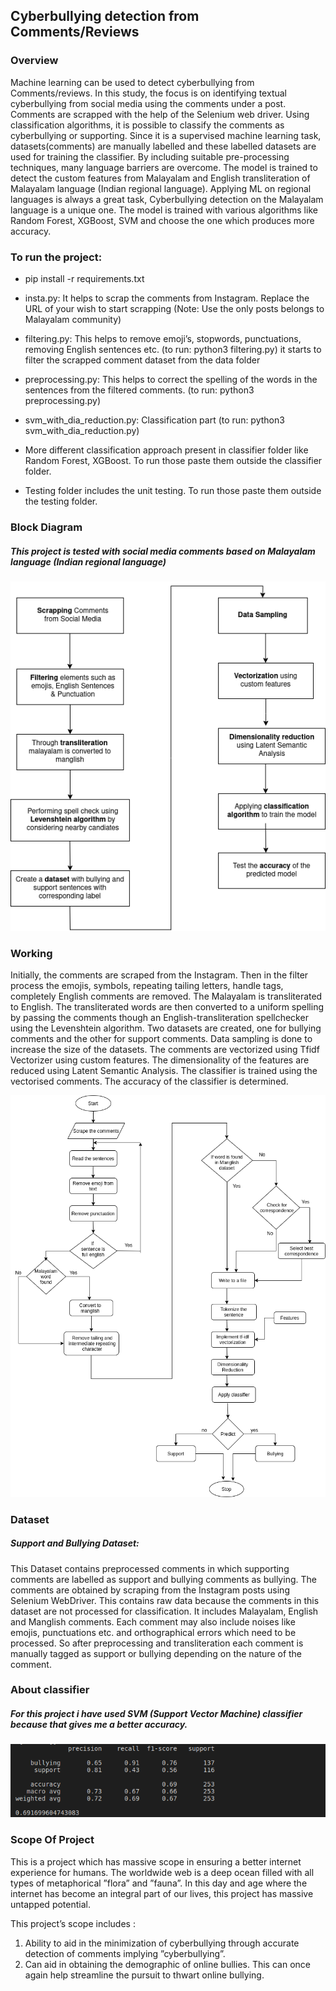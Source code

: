## Cyberbullying detection from Comments/Reviews

<h3> Overview </h3>

Machine learning can be used to detect cyberbullying from Comments/reviews. In this study, the focus is on identifying textual cyberbullying from social media using the comments under a post. Comments are scrapped with the help of the Selenium web driver. Using classification algorithms, it is possible to classify the comments as cyberbullying or supporting. Since it is a supervised machine learning task, datasets(comments) are manually labelled and these labelled datasets are used for training the classifier. By including suitable pre-processing techniques, many language barriers are overcome. The model is trained to detect the custom features from Malayalam and English transliteration of Malayalam language (Indian regional language). Applying ML on regional languages is always a great task, Cyberbullying detection on the Malayalam language is a unique one. The model is trained with various algorithms like Random Forest, XGBoost, SVM and choose the one which produces more accuracy.

<h3> To run the project: </h3>

- pip install -r requirements.txt

- insta.py: It helps to scrap the comments from Instagram. Replace the URL of your wish to start scrapping (Note: Use the only posts belongs to Malayalam community)

- filtering.py: This helps to remove emoji’s, stopwords, punctuations, removing English sentences etc. (to run: python3 filtering.py) it starts to filter the scrapped comment dataset from the data folder

- preprocessing.py: This helps to correct the spelling of the words in the sentences from the filtered comments. (to run: python3 preprocessing.py)


- svm_with_dia_reduction.py: Classification part
 (to run: python3 svm_with_dia_reduction.py)

- More different classification approach present in classifier folder like Random Forest, XGBoost. To run those paste them outside the classifier folder.

- Testing folder includes the unit testing. To run those paste them outside the testing folder.

<h3> Block Diagram </h3>

##### This project is tested with social media comments based on Malayalam language (Indian regional language)
![](img/block(1).png)

<h3> Working </h3>

Initially, the comments are scraped from the Instagram. Then in the filter process the emojis, symbols, repeating tailing letters, handle tags, completely English comments are removed. The Malayalam is transliterated to English.  The transliterated words are then converted to a uniform spelling by passing the comments though an English-transliteration spellchecker using the Levenshtein algorithm.  Two datasets are created, one for bullying comments and the other for support comments. Data sampling is done to increase the size of the datasets. The comments are vectorized using Tfidf Vectorizer using custom features. The dimensionality of the features are reduced using Latent Semantic Analysis. The classifier is trained using the vectorised comments. The accuracy of the classifier is determined.

![](img/flow.png)

<h3> Dataset </h3>

##### Support  and  Bullying  Dataset:  
This Dataset contains preprocessed comments in which supporting comments are labelled as support and bullying comments as bullying. The comments are obtained by scraping from the Instagram posts using Selenium WebDriver. This contains raw data because the comments in this dataset are not processed for classification.  It includes Malayalam,  English and  Manglish comments. Each comment may also include noises like emojis, punctuations etc. and orthographical errors which need to be processed. So after preprocessing and transliteration each comment is manually tagged as support or bullying depending on the nature of the comment.

<h3> About classifier </h3>

##### For this project i have used SVM (Support Vector Machine) classifier because that gives me a better accuracy.
![](img/svm.png)

<h3> Scope Of Project </h3>

This is a project which has massive scope in ensuring a better internet experience for humans. The worldwide web is a deep ocean filled with all types of metaphorical ”flora” and ”fauna”. In this day and age where the internet has become an integral part of our lives, this project has massive untapped potential.

This project’s scope includes :
1.  Ability to aid in the minimization of cyberbullying through accurate detection of comments implying ”cyberbullying”.
2.  Can aid in obtaining the demographic of online bullies. This can once again help streamline the pursuit to thwart online bullying.

